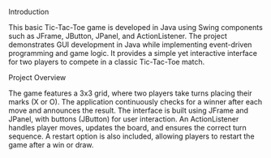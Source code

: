Introduction

This basic Tic-Tac-Toe game is developed in Java using Swing components such as JFrame, JButton, JPanel, and ActionListener. 
The project demonstrates GUI development in Java while implementing event-driven programming and game logic. It provides a simple 
yet interactive interface for two players to compete in a classic Tic-Tac-Toe match.

Project Overview

The game features a 3x3 grid, where two players take turns placing their marks (X or O). The application continuously checks for 
a winner after each move and announces the result. The interface is built using JFrame and JPanel, with buttons (JButton) for user 
interaction. An ActionListener handles player moves, updates the board, and ensures the correct turn sequence. A restart option is 
also included, allowing players to restart the game after a win or draw.

